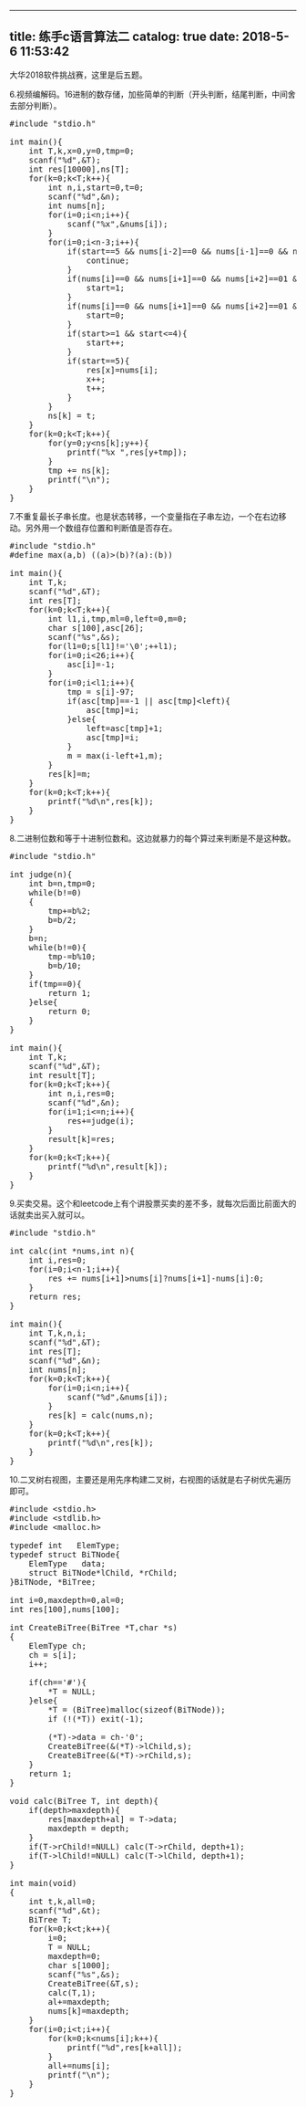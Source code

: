 
---
title: 练手c语言算法二
catalog: true
date: 2018-5-6 11:53:42
---

大华2018软件挑战赛，这里是后五题。<!--more-->

6.视频编解码。16进制的数存储，加些简单的判断（开头判断，结尾判断，中间舍去部分判断）。
<pre>#include "stdio.h"

int main(){
    int T,k,x=0,y=0,tmp=0;
    scanf("%d",&amp;T);
    int res[10000],ns[T];
    for(k=0;k&lt;T;k++){
        int n,i,start=0,t=0;
        scanf("%d",&amp;n);
        int nums[n];
        for(i=0;i&lt;n;i++){
            scanf("%x",&amp;nums[i]);
        }
        for(i=0;i&lt;n-3;i++){
            if(start==5 &amp;&amp; nums[i-2]==0 &amp;&amp; nums[i-1]==0 &amp;&amp; nums[i]==03 &amp;&amp; nums[i+1]==0){
                continue;
            }
            if(nums[i]==0 &amp;&amp; nums[i+1]==0 &amp;&amp; nums[i+2]==01 &amp;&amp; start==0){
                start=1;
            }
            if(nums[i]==0 &amp;&amp; nums[i+1]==0 &amp;&amp; nums[i+2]==01 &amp;&amp; start==5){
                start=0;
            }
            if(start&gt;=1 &amp;&amp; start&lt;=4){
                start++;
            }
            if(start==5){
                res[x]=nums[i];
                x++;
                t++;
            }
        }
        ns[k] = t;
    }
    for(k=0;k&lt;T;k++){
        for(y=0;y&lt;ns[k];y++){
            printf("%x ",res[y+tmp]);
        }
        tmp += ns[k];
        printf("\n");
    }
}</pre>
7.不重复最长子串长度。也是状态转移，一个变量指在子串左边，一个在右边移动。另外用一个数组存位置和判断值是否存在。
<pre>#include "stdio.h"
#define max(a,b) ((a)&gt;(b)?(a):(b))

int main(){
    int T,k;
    scanf("%d",&amp;T);
    int res[T];
    for(k=0;k&lt;T;k++){
        int l1,i,tmp,ml=0,left=0,m=0;
        char s[100],asc[26];
        scanf("%s",&amp;s);
        for(l1=0;s[l1]!='\0';++l1);
        for(i=0;i&lt;26;i++){
            asc[i]=-1;
        }
        for(i=0;i&lt;l1;i++){
            tmp = s[i]-97;
            if(asc[tmp]==-1 || asc[tmp]&lt;left){
                asc[tmp]=i;
            }else{
                left=asc[tmp]+1;
                asc[tmp]=i;
            }
            m = max(i-left+1,m);
        }
        res[k]=m;
    }
    for(k=0;k&lt;T;k++){
        printf("%d\n",res[k]);
    }
}</pre>
8.二进制位数和等于十进制位数和。这边就暴力的每个算过来判断是不是这种数。
<pre>#include "stdio.h"

int judge(n){
    int b=n,tmp=0;
    while(b!=0)
    {
        tmp+=b%2;
        b=b/2;
    }
    b=n;
    while(b!=0){
        tmp-=b%10;
        b=b/10;
    }
    if(tmp==0){
        return 1;
    }else{
        return 0;
    }
}

int main(){
    int T,k;
    scanf("%d",&amp;T);
    int result[T];
    for(k=0;k&lt;T;k++){
        int n,i,res=0;
        scanf("%d",&amp;n);
        for(i=1;i&lt;=n;i++){
            res+=judge(i);
        }
        result[k]=res;
    }
    for(k=0;k&lt;T;k++){
        printf("%d\n",result[k]);
    }
}</pre>
9.买卖交易。这个和leetcode上有个讲股票买卖的差不多，就每次后面比前面大的话就卖出买入就可以。
<pre>#include "stdio.h"

int calc(int *nums,int n){
    int i,res=0;
    for(i=0;i&lt;n-1;i++){
        res += nums[i+1]&gt;nums[i]?nums[i+1]-nums[i]:0;
    }
    return res;
}

int main(){
    int T,k,n,i;
    scanf("%d",&amp;T);
    int res[T];
    scanf("%d",&amp;n);
    int nums[n];
    for(k=0;k&lt;T;k++){
        for(i=0;i&lt;n;i++){
            scanf("%d",&amp;nums[i]);
        }
        res[k] = calc(nums,n);
    }
    for(k=0;k&lt;T;k++){
        printf("%d\n",res[k]);
    }
}</pre>
10.二叉树右视图，主要还是用先序构建二叉树，右视图的话就是右子树优先遍历即可。
<pre>#include &lt;stdio.h&gt;
#include &lt;stdlib.h&gt;
#include &lt;malloc.h&gt;

typedef int   ElemType;
typedef struct BiTNode{
    ElemType   data;
    struct BiTNode*lChild, *rChild;
}BiTNode, *BiTree;

int i=0,maxdepth=0,al=0;
int res[100],nums[100];

int CreateBiTree(BiTree *T,char *s)
{
    ElemType ch;
    ch = s[i];
    i++;

    if(ch=='#'){
        *T = NULL;
    }else{
        *T = (BiTree)malloc(sizeof(BiTNode));
        if (!(*T)) exit(-1);

        (*T)-&gt;data = ch-'0';
        CreateBiTree(&amp;(*T)-&gt;lChild,s);
        CreateBiTree(&amp;(*T)-&gt;rChild,s);
    }
    return 1;
}

void calc(BiTree T, int depth){
    if(depth&gt;maxdepth){
        res[maxdepth+al] = T-&gt;data;
        maxdepth = depth;
    }
    if(T-&gt;rChild!=NULL) calc(T-&gt;rChild, depth+1);
    if(T-&gt;lChild!=NULL) calc(T-&gt;lChild, depth+1);
}

int main(void)
{
    int t,k,all=0;
    scanf("%d",&amp;t);
    BiTree T;
    for(k=0;k&lt;t;k++){
        i=0;
        T = NULL;
        maxdepth=0;
        char s[1000];
        scanf("%s",&amp;s);
        CreateBiTree(&amp;T,s);
        calc(T,1);
        al+=maxdepth;
        nums[k]=maxdepth;
    }
    for(i=0;i&lt;t;i++){
        for(k=0;k&lt;nums[i];k++){
            printf("%d",res[k+all]);
        }
        all+=nums[i];
        printf("\n");
    }
}</pre>

